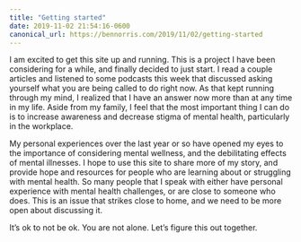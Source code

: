 ```yaml
---
title: "Getting started"
date: 2019-11-02 21:54:16-0600
canonical_url: https://bennorris.com/2019/11/02/getting-started
---
```


I am excited to get this site up and running. This is a project I have been considering for a while, and finally decided to just start. I read a couple articles and listened to some podcasts this week that discussed asking yourself what you are being called to do right now. As that kept running through my mind, I realized that I have an answer now more than at any time in my life. Aside from my family, I feel that the most important thing I can do is to increase awareness and decrease stigma of mental health, particularly in the workplace.

My personal experiences over the last year or so have opened my eyes to the importance of considering mental wellness, and the debilitating effects of mental illnesses. I hope to use this site to share more of my story, and provide hope and resources for people who are learning about or struggling with mental health. So many people that I speak with either have personal experience with mental health challenges, or are close to someone who does. This is an issue that strikes close to home, and we need to be more open about discussing it.

It’s ok to not be ok. You are not alone. Let’s figure this out together.